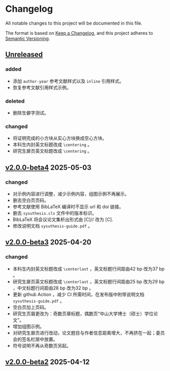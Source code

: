 # Changelog

All notable changes to this project will be documented in this file.

The format is based on [Keep a Changelog](https://keepachangelog.com/en/1.0.0/),
and this project adheres to [Semantic Versioning](https://semver.org/spec/v2.0.0.html).

## [Unreleased]

### added

- 添加 `author-year` 参考文献样式以及 `inline` 引用样式。
- 恢复参考文献引用样式示例。

### deleted

- 删除生僻字测试。

### changed

- 将证明完成的小方块从实心方块换成空心方块。
- 本科生内封英文标题改成 `\centering` 。
- 研究生扉页英文标题改成 `\centering` 。

## [v2.0.0-beta4] 2025-05-03

### changed

- 对示例内容进行调整，减少示例内容，组图示例不再展示。
- 删去空白页页码。
- 参考文献使用 BibLaTeX 编译时不显示 url 和 doi 链接。
- 删去 `sysuthesis.cls` 文件中的版本标识。
- BibLaTeX 将会议论文集析出形式由 [C]// 改为 [C].
- 修改说明文档 `sysuthesis-guide.pdf` 。

## [v2.0.0-beta3] 2025-04-20

### changed

- 本科生内封英文标题改成 `\centerlast` ，英文标题行间距由42 bp 改为37 bp 。
- 研究生扉页英文标题改成 `\centerlast` ，英文标题行间距由25 bp 改为29 bp ，中文标题行间距由28 bp 改为32 bp 。
- 更新 github Action ，减少 CI 所需时间，在发布版中附带说明文档 `sysuthesis-guide.pdf` 。
- 空白页加上页码。
- 研究生页眉更改为：奇数页章标题，偶数页“中山大学博士（硕士）学位论文”。
- 增加组图示例。
- 对研究生扉页进行改动，论文题目与作者信息距离增大，不再挤在一起；委员会的签名栏居中放置。
- 符号说明不再从奇数页另起。

## [v2.0.0-beta2] 2025-04-12


[Unreleased]: https://github.com/1FCENdoge/sysuthesis/compare/v2.0.0-beta4...HEAD
[v2.0.0-beta4]: https://github.com/1FCENdoge/sysuthesis/compare/v2.0.0-beta3...v2.0.0-beta4
[v2.0.0-beta3]: https://github.com/1FCENdoge/sysuthesis/compare/v2.0.0-beta2...v2.0.0-beta3
[v2.0.0-beta2]: https://github.com/1FCENdoge/sysuthesis/releases/tag/v2.0.0-beta2

